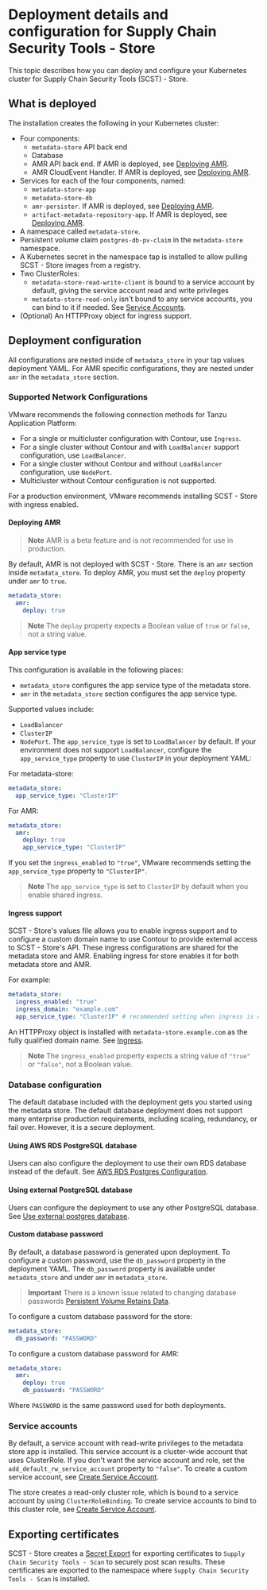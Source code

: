 # Deployment details and configuration for Supply Chain Security Tools - Store

This topic describes how you can deploy and configure your Kubernetes cluster for Supply Chain Security Tools (SCST) - Store.

## <a id='what-deploy'></a>What is deployed

The installation creates the following in your Kubernetes cluster:

- Four components:
    - `metadata-store` API back end 
    - Database
    - AMR API back end. If AMR is deployed, see [Deploying AMR](#amr).
    - AMR CloudEvent Handler. If AMR is deployed, see [Deploying AMR](#amr).
- Services for each of the four components, named:
    - `metadata-store-app`
    - `metadata-store-db`
    - `amr-persister`. If AMR is deployed, see [Deploying AMR](#amr).
    - `artifact-metadata-repository-app`. If AMR is deployed, see [Deploying AMR](#amr).
- A namespace called `metadata-store`.
- Persistent volume claim `postgres-db-pv-claim` in the `metadata-store` namespace.
- A Kubernetes secret in the namespace tap is installed to allow pulling SCST - Store images from a registry.
- Two ClusterRoles:
    - `metadata-store-read-write-client` is bound to a service account by default, giving the service account read and write privileges
    - `metadata-store-read-only` isn't bound to any service accounts, you can bind to it if needed. See [Service Accounts](#service-accounts).
- (Optional) An HTTPProxy object for ingress support.

## <a id='configuration'></a> Deployment configuration

All configurations are nested inside of `metadata_store` in your tap values deployment YAML. For AMR specific configurations, they are nested under `amr` in the `metadata_store` section.

### <a id='supported-network'></a> Supported Network Configurations

VMware recommends the following connection methods for Tanzu Application Platform:

- For a single or multicluster configuration with Contour, use `Ingress`.
- For a single cluster without Contour and with `LoadBalancer` support configuration, use `LoadBalancer`.
- For a single cluster without Contour and without `LoadBalancer` configuration, use `NodePort`.
- Multicluster without Contour configuration is not supported.

For a production environment, VMware recommends installing SCST - Store with ingress enabled.

#### <a id='amr'></a>Deploying AMR

>**Note** AMR is a beta feature and is not recommended for use in production.

By default, AMR is not deployed with SCST - Store. There is an `amr` section inside `metadata_store`. To deploy AMR, you must set the `deploy` property under `amr` to `true`.

```yaml
metadata_store:
  amr:
    deploy: true
```

>**Note** The `deploy` property expects a Boolean value of `true` or `false`, not a string value.

#### <a id='appserv-type'></a>App service type

This configuration is available in the following places:

- `metadata_store` configures the app service type of the metadata store.
- `amr` in the `metadata_store` section configures the app service type.

Supported values include: 

- `LoadBalancer`
- `ClusterIP`
- `NodePort`. The
`app_service_type` is set to `LoadBalancer` by default. If your environment does
not support `LoadBalancer`, configure the
`app_service_type` property to use `ClusterIP` in your deployment YAML:

For metadata-store:

```yaml
metadata_store:
  app_service_type: "ClusterIP"
```

For AMR:

```yaml
metadata_store:
  amr:
    deploy: true
    app_service_type: "ClusterIP"
```

If you set the `ingress_enabled` to `"true"`, VMware recommends setting
the `app_service_type` property to `"ClusterIP"`. 

>**Note** The `app_service_type` is set to `ClusterIP` by default when you enable shared ingress.

#### <a id='ingress'></a>Ingress support

SCST - Store's values file allows you to enable ingress support and to configure
a custom domain name to use Contour to provide external access to SCST - Store's
API. These ingress configurations are shared for the metadata store and AMR. Enabling ingress for store enables it for both metadata store and AMR.

For example:

```yaml
metadata_store: 
  ingress_enabled: "true"
  ingress_domain: "example.com"
  app_service_type: "ClusterIP" # recommended setting when ingress is enabled
```

An HTTPProxy object is installed with `metadata-store.example.com` as the
fully qualified domain name. See [Ingress](ingress.hbs.md).

>**Note** The `ingress_enabled` property expects a string value of `"true"` or `"false"`, not a Boolean value.

### <a id="db-config"></a> Database configuration

The default database included with the deployment gets you started
using the metadata store. The default database deployment does not support many
enterprise production requirements, including scaling, redundancy, or fail over.
However, it is a secure deployment.

#### <a id='awsrds-postresdata'></a>Using AWS RDS PostgreSQL database

Users can also configure the deployment to use their own RDS database instead of
the default. See [AWS RDS Postgres Configuration](use-aws-rds.hbs.md).

#### Using external PostgreSQL database

Users can configure the deployment to use any other PostgreSQL database.
See [Use external postgres database](use-external-database.hbs.md).

#### <a id='cust-data-pass'></a>Custom database password

By default, a database password is generated upon deployment. To configure a
custom password, use the `db_password` property in the deployment YAML. 
The `db_password` property is available under `metadata_store` and under `amr` in `metadata_store`.

>**Important** There is a known issue related to changing database passwords [Persistent Volume Retains Data](../release-notes.md#store-persistent-volume-retains-data).

To configure a custom database password for the store:

```yaml
metadata_store:
  db_password: "PASSWORD"
```

To configure a custom database password for AMR:

```yaml
metadata_store:
  amr:
    deploy: true
    db_password: "PASSWORD"
```

Where `PASSWORD` is the same password used for both deployments.

### <a id='service-accounts'></a>Service accounts

By default, a service account with read-write privileges to the metadata store app is installed.
This service account is a cluster-wide account that uses ClusterRole.
If you don't want the service account and role, set the `add_default_rw_service_account` property to `"false"`.
To create a custom service account, see [Create Service Account](create-service-account.hbs.md).

The store creates a read-only cluster role, which is bound to a service account
by using `ClusterRoleBinding`. To create service accounts to bind to this
cluster role, see [Create Service Account](create-service-account.hbs.md).

## <a id='export-cert'></a>Exporting certificates

SCST - Store creates a [Secret
Export](https://github.com/vmware-tanzu/carvel-secretgen-controller/blob/develop/docs/secret-export.md)
for exporting certificates to `Supply Chain Security Tools - Scan` to securely
post scan results. These certificates are exported to the namespace where
`Supply Chain Security Tools - Scan` is installed.
